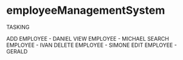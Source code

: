# employeeManagementSystem

TASKING

ADD EMPLOYEE    - DANIEL
VIEW EMPLOYEE   - MICHAEL
SEARCH EMPLOYEE - IVAN
DELETE EMPLOYEE - SIMONE
EDIT EMPLOYEE   - GERALD

